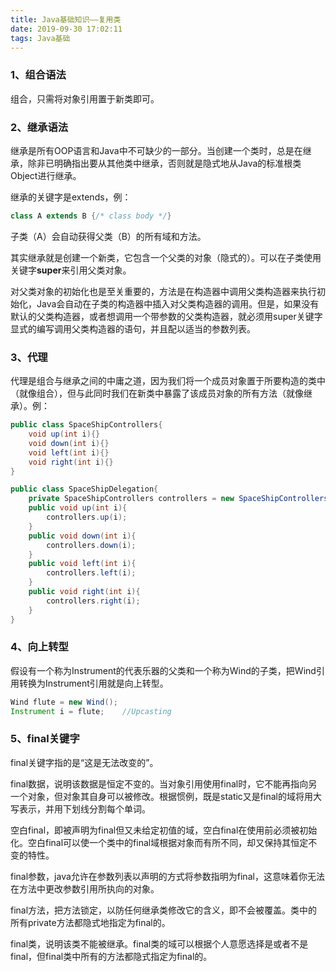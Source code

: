 ```yaml
---
title: Java基础知识——复用类
date: 2019-09-30 17:02:11
tags: Java基础
---
```


### 1、组合语法

组合，只需将对象引用置于新类即可。

### 2、继承语法

继承是所有OOP语言和Java中不可缺少的一部分。当创建一个类时，总是在继承，除非已明确指出要从其他类中继承，否则就是隐式地从Java的标准根类Object进行继承。

继承的关键字是extends，例：

```java
class A extends B {/* class body */}
```

子类（A）会自动获得父类（B）的所有域和方法。

其实继承就是创建一个新类，它包含一个父类的对象（隐式的）。可以在子类使用关键字**super**来引用父类对象。

<!--more-->

对父类对象的初始化也是至关重要的，方法是在构造器中调用父类构造器来执行初始化，Java会自动在子类的构造器中插入对父类构造器的调用。但是，如果没有默认的父类构造器，或者想调用一个带参数的父类构造器，就必须用super关键字显式的编写调用父类构造器的语句，并且配以适当的参数列表。

### 3、代理

代理是组合与继承之间的中庸之道，因为我们将一个成员对象置于所要构造的类中（就像组合），但与此同时我们在新类中暴露了该成员对象的所有方法（就像继承）。例：

```java
public class SpaceShipControllers{
	void up(int i){}
	void down(int i){}
	void left(int i){}
	void right(int i){}
}

public class SpaceShipDelegation{
	private SpaceShipControllers controllers = new SpaceShipControllers();
	public void up(int i){
		controllers.up(i);
	}
	public void down(int i){
		controllers.down(i);
	}
	public void left(int i){
		controllers.left(i);
	}
	public void right(int i){
		controllers.right(i);
	}
}
```

### 4、向上转型

假设有一个称为Instrument的代表乐器的父类和一个称为Wind的子类，把Wind引用转换为Instrument引用就是向上转型。

```java
Wind flute = new Wind();
Instrument i = flute;    //Upcasting
```

### 5、final关键字

final关键字指的是“这是无法改变的”。

final数据，说明该数据是恒定不变的。当对象引用使用final时，它不能再指向另一个对象，但对象其自身可以被修改。根据惯例，既是static又是final的域将用大写表示，并用下划线分割每个单词。

空白final，即被声明为final但又未给定初值的域，空白final在使用前必须被初始化。空白final可以使一个类中的final域根据对象而有所不同，却又保持其恒定不变的特性。

final参数，java允许在参数列表以声明的方式将参数指明为final，这意味着你无法在方法中更改参数引用所执向的对象。

final方法，把方法锁定，以防任何继承类修改它的含义，即不会被覆盖。类中的所有private方法都隐式地指定为final的。

final类，说明该类不能被继承。final类的域可以根据个人意愿选择是或者不是final，但final类中所有的方法都隐式指定为final的。